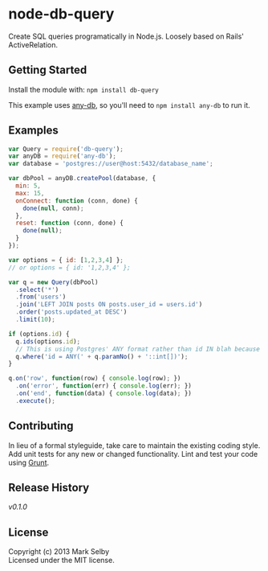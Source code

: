 # node-db-query

Create SQL queries programatically in Node.js. Loosely based on Rails' ActiveRelation.

## Getting Started
Install the module with: `npm install db-query`

This example uses [any-db](https://github.com/grncdr/node-any-db), so you'll need to `npm install any-db` to run it.

## Examples
```javascript
var Query = require('db-query');
var anyDB = require('any-db');
var database = 'postgres://user@host:5432/database_name';

var dbPool = anyDB.createPool(database, {
  min: 5,
  max: 15,
  onConnect: function (conn, done) {
    done(null, conn);
  },
  reset: function (conn, done) {
    done(null);
  }
});

var options = { id: [1,2,3,4] };
// or options = { id: '1,2,3,4' };

var q = new Query(dbPool)
  .select('*')
  .from('users')
  .join('LEFT JOIN posts ON posts.user_id = users.id')
  .order('posts.updated_at DESC')
  .limit(10);

if (options.id) {
  q.ids(options.id);
  // This is using Postgres' ANY format rather than id IN blah because it's much more efficient
  q.where('id = ANY(' + q.paramNo() + '::int[])');
}

q.on('row', function(row) { console.log(row); })
  .on('error', function(err) { console.log(err); })
  .on('end', function(data) { console.log(data); })
  .execute();
```

## Contributing
In lieu of a formal styleguide, take care to maintain the existing coding style. Add unit tests for any new or changed functionality. Lint and test your code using [Grunt](http://gruntjs.com/).

## Release History
_v0.1.0_

## License
Copyright (c) 2013 Mark Selby  
Licensed under the MIT license.
